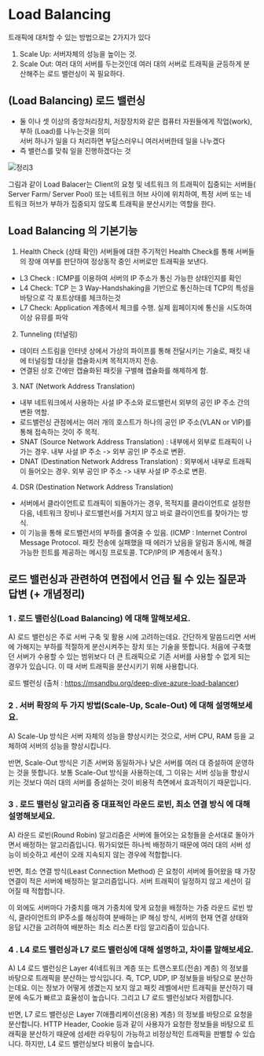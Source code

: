 # Load Balancing

트래픽에 대처할 수 있는 방법으로는 2가지가 있다
1. Scale Up: 서버자체의 성능을 높이는 것.
2. Scale Out: 여러 대의 서버를 두는것인데 여러 대의 서버로 트래픽을 균등하게 분산해주는 로드 밸런싱이 꼭 필요하다.

## (Load Balancing) 로드 밸런싱
- 둘 이나 셋 이상의 중앙처리장치, 저장장치와 같은 컴퓨터 자원들에게 작업(work), 부하 (Load)를 나누는것을 의미  
서버 하나가 일을 다 처리하면 부담스러우니 여러서버한테 일을 나누겠다 
- 즉 밸런스를 맞춰 일을 진행하겠다는 것

![정리3](https://github.com/Nomad-CS-STUDY/CS_STUDY/assets/71619429/76ca1f2d-ab4b-4719-bad8-db63d6eb2f7a)

그림과 같이 Load Balacer는 Client의 요청 및 네트워크 의 트래픽이 집중되는 서버들( Server Farm/ Server Pool) 또는 네트워크 허브 사이에 위치하여, 특정 서버 또는 네트워크 허브가 부하가 집중되지 않도록 트래픽을 분산시키는 역할을 한다.

## Load Balancing 의 기본기능

1. Health Check (상태 확인) 
서버들에 대한 주기적인 Health Check를 통해 서버들의 장애 여부를 판단하여 정상동작 중인 서버로만 트래픽을 보낸다.
- L3 Check : ICMP를 이용하여 서버의 IP 주소가 통신 가능한 상태인지를 확인
- L4 Check: TCP 는 3 Way-Handshaking을 기반으로 통신하는데 TCP의 특성을 바탕으로 각 포트상태를 체크하는것 
- L7 Check: Application 계층에서 체크를 수행. 실제 윕페이지에 통신을 시도하여 이상 유뮤를 파악 

2. Tunneling (터널링)
- 데이터 스트림을 인터넷 상에서 가상의 파이프를 통해 전달시키는 기술로, 패킷 내에 터널링할 대상을 캡슐화시켜 목적지까지 전송.
- 연결된 상호 간에만 캡슐화된 패킷을 구별해 캡슐화를 해제하게 함.

3. NAT (Network Address Translation)
- 내부 네트워크에서 사용하는 사설 IP 주소와 로드밸런서 외부의 공인 IP 주소 간의 변환 역할.
- 로드밸런싱 관점에서는 여러 개의 호스트가 하나의 공인 IP 주소(VLAN or VIP)를 통해 접속하는 것이 주 목적.
- SNAT (Source Network Address Translation) : 내부에서 외부로 트래픽이 나가는 경우.
내부 사설 IP 주소 -> 외부 공인 IP 주소로 변환.
- DNAT (Destination Network Address Translation) : 외부에서 내부로 트래픽이 들어오는 경우.
외부 공인 IP 주소 -> 내부 사설 IP 주소로 변환.

4. DSR (Destination Network Address Translation)
- 서버에서 클라이언트로 트래픽이 되돌아가는 경우, 목적지를 클라이언트로 설정한 다음, 네트워크 장비나 로드밸런서를 거치지 않고 바로 클라이언트를 찾아가는 방식. 
- 이 기능을 통해 로드밸런서의 부하를 줄여줄 수 있음.
(ICMP : Internet Control Message Protocol. 패킷 전송에 실패했을 때 에러가 났음을 알림과 동시에, 해결 가능한 힌트를 제공하는 메시징 프로토콜. TCP/IP의 IP 계층에서 동작.)

## 로드 밸런싱과 관련하여 면접에서 언급 될 수 있는 질문과 답변 (+ 개념정리)

### 1 .  로드 밸런싱(Load Balancing) 에 대해 말해보세요.

 

A)   로드 밸런싱은 주로 서버 구축 및 활용 시에 고려하는데요. 간단하게 말씀드리면 서버에 가해지는 부하를 적절하게 분산시켜주는 장치 또는 기술을 뜻합니다. 처음에 구축했던 서버가 수용할 수 있는 범위보다 더 큰 트래픽으로 기존 서버를 사용할 수 없게 되는 경우가 있습니다. 이 때 서버 트래픽을 분산시키기 위해 사용합니다.

 

 


로드 밸런싱 (출처 : https://msandbu.org/deep-dive-azure-load-balancer)
 

 

### 2 .  서버 확장의 두 가지 방법(Scale-Up, Scale-Out) 에 대해 설명해보세요.

 

A)  Scale-Up 방식은 서버 자체의 성능을 향상시키는 것으로, 서버 CPU, RAM 등을 교체하여 서버의 성능을 향상시킵니다.

반면, Scale-Out 방식은 기존 서버와 동일하거나 낮은 서버를 여러 대 증설하여 운영하는 것을 뜻합니다. 보통 Scale-Out 방식을 사용하는데, 그 이유는 서버 성능을 향상시키는 것보다 여러 대의 서버를 증설하는 것이 비용적 측면에서 효과적이기 때문입니다.

 

 

 

 
 

### 3 .  로드 밸런싱 알고리즘 중 대표적인 라운드 로빈, 최소 연결 방식 에 대해 설명해보세요.

 

A)   라운드 로빈(Round Robin) 알고리즘은 서버에 들어오는 요청들을 순서대로 돌아가면서 배정하는 알고리즘입니다. 뭐가되었든 하나씩 배정하기 때문에 여러 대의 서버 성능이 비슷하고 세션이 오래 지속되지 않는 경우에 적합합니다.

 

반면, 최소 연결 방식(Least Connection Method) 은 요청이 서버에 들어왔을 때 가장 연결이 적은 서버에 배정하는 알고리즘입니다. 서버 트래픽이 일정하지 않고 세션이 길어질 때 적합합니다.

 

이 외에도 서버마다 가중치를 매겨 가중치에 맞게 요청을 배정하는 가중 라운드 로빈 방식, 클라이언트의 IP주소를 해싱하여 분배하는 IP 해싱 방식, 서버의 현재 연결 상태와 응답 시간을 고려하여 배분하는 최소 리스폰 타임 알고리즘이 있습니다.

 

 

### 4 .  L4 로드 밸런싱과 L7 로드 밸런싱에 대해 설명하고, 차이를 말해보세요.

 

A)   L4 로드 밸런싱은 Layer 4(네트워크 계층 또는 트랜스포트(전송) 계층) 의 정보를 바탕으로 트래픽을 분산하는 방식입니다. 즉, TCP, UDP, IP 정보들을 바탕으로 분산하는데요. 이는 정보가 어떻게 생겼는지 보지 않고 패킷 레벨에서만 트래픽을 분산하기 때문에 속도가 빠르고 효율성이 높습니다. 그리고 L7 로드 밸런싱보다 저렴합니다.

 

반면, L7 로드 밸런싱은 Layer 7(애플리케이션(응용) 계층) 의 정보를 바탕으로 요청을 분산합니다. HTTP Header, Cookie 등과 같이 사용자가 요청한 정보들을 바탕으로 트래픽을 분산하기 때문에 섬세한 라우팅이 가능하고 비정상적인 트래픽을 판별할 수 있습니다. 하지만, L4 로드 밸런싱보다 비용이 높습니다.

 
